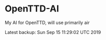 # OpenTTD-AI
My AI for OpenTTD, will use primarily air

Latest backup: Sun Sep 15 11:29:02 UTC 2019
